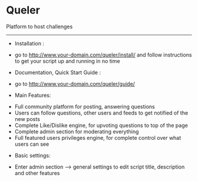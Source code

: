 # Queler
Platform to host challenges

-------------------------------------------------------------------
* Installation :
- go to http://www.your-domain.com/queler/install/ and follow instructions to get your script up and running in no time

* Documentation, Quick Start Guide :
- go to http://www.your-domain.com/queler/guide/

* Main Features:
- Full community platform for posting, answering questions
- Users can follow questions, other users and feeds to get notified of the new posts
- Complete Like/Dislike engine, for upvoting questions to top of the page
- Complete admin section for moderating everything
- Full featured users privileges engine, for complete control over what users can see

* Basic settings:
- Enter admin section --> general settings to edit script title, description and other features

